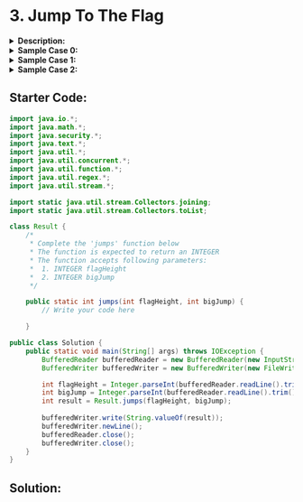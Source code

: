  # 3. Jump To The Flag
<details>
<summary><b>Description:</b></summary><br/>
There are _2_ types of jumps:
1. A jump of height _1_.
2. A jump of height _bigJump_.

Determine the minimum number of jumps it will take the climber to reach the flag's exact height.

**Example**:
```java
flagHeight = 8
bigJump = 3
```
The climber starts at height _0_, takes two jumps of height _bigJump_ and two of height _1_ to reach exactly _8_ units in _4_ jumps.

**Function Description**:

Complete the function _jumps_ in the editor below.

_jumps_ has the following parameter(s):
- `int flagHeight`:  an integer, the flag height
- `int bigJump`: an integer, the height of the second type of jump

**Returns**:
>_int:_ an integer, the minimum number of jumps necessary

**Constraints**:
```java
1 ≤ bigJump, flagHeight ≤ 109
```
**Input Format for Custom Testing**:</br>
Input from stdin will be processed as follows and passed to the function:
- The first line contains an integer _flagHeight_.
- The second line contains an integer _bigJump_.
</details>


<details>
<summary><b>Sample Case 0:</b></summary><br/>
**Sample Input**:
| STDIN   |      Function      |
| ----------- | -------------------- |
| 3             |  flagHeight = 3 |
| 1             |  bigJump = 1    |

**Sample Output**:
```java
3
```

**Explanation**:
>The climber can only jump _1_ unit or _bigJump_ units. With _bigJump = 1_, the climber can only make _1_-unit jumps. It will take _3_ jumps to reach the flag.
</details>

<details>
<summary><b>Sample Case 1:</b></summary><br/>
**Sample Input**:
| STDIN   |      Function      |
| ----------- | -------------------- |
| 3             |  flagHeight = 3 |
| 2             |  bigJump = 2    |

**Sample Output**:
```java
2
```
**Explanation**:
>The climber will jump _bigJump = 2_ units and then _1_ unit to reach the flag with _2_ jumps. 
</details>

<details>
<summary><b>Sample Case 2:</b></summary><br/>
**Sample Input**:
| STDIN   |      Function      |
| ----------- | -------------------- |
| 3             |  flagHeight = 3 |
| 3             |  bigJump = 3    |

**Sample Output**:
```java
1
```

**Explanation**:
> The climber will make _1_ jump _bigJump = 3_ units up the wall to reach the flag.
</details>


## Starter Code:
```java
import java.io.*;
import java.math.*;
import java.security.*;
import java.text.*;
import java.util.*;
import java.util.concurrent.*;
import java.util.function.*;
import java.util.regex.*;
import java.util.stream.*;

import static java.util.stream.Collectors.joining;
import static java.util.stream.Collectors.toList;

class Result {
    /*
     * Complete the 'jumps' function below
     * The function is expected to return an INTEGER
     * The function accepts following parameters:
     *  1. INTEGER flagHeight
     *  2. INTEGER bigJump
     */

    public static int jumps(int flagHeight, int bigJump) {
        // Write your code here

    }

public class Solution {
    public static void main(String[] args) throws IOException {
        BufferedReader bufferedReader = new BufferedReader(new InputStreamReader(System.in));
        BufferedWriter bufferedWriter = new BufferedWriter(new FileWriter(System.getenv("OUTPUT_PATH")));

        int flagHeight = Integer.parseInt(bufferedReader.readLine().trim());
        int bigJump = Integer.parseInt(bufferedReader.readLine().trim());
        int result = Result.jumps(flagHeight, bigJump);
        
        bufferedWriter.write(String.valueOf(result));
        bufferedWriter.newLine();
        bufferedReader.close();
        bufferedWriter.close();
    }
}
```

## Solution:

